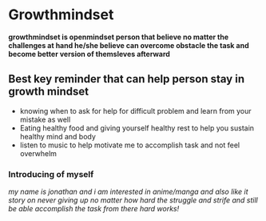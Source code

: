 # Growthmindset

**growthmindset is openmindset person that believe no matter the challenges at hand he/she believe can overcome obstacle the task and become better version of themsleves afterward**

## Best key reminder that can help person stay in growth mindset
- knowing when to ask for help for difficult problem and learn from your mistake as well
- Eating healthy food and giving yourself healthy rest to help you sustain healthy mind and body
- listen to music to help motivate me to accomplish task and not feel overwhelm 

### Introducing of myself
*my name is jonathan and i am interested in anime/manga and also like it story on never giving up no matter how hard the struggle and strife and still be able accomplish the task from there hard works!*
